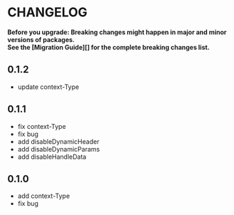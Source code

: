 # CHANGELOG

**Before you upgrade: Breaking changes might happen in major and minor versions of packages.<br/>
See the [Migration Guide][] for the complete breaking changes list.**

## 0.1.2
- update context-Type

## 0.1.1
- fix context-Type
- fix bug
- add disableDynamicHeader
- add disableDynamicParams
- add disableHandleData

## 0.1.0
- add context-Type
- fix bug
